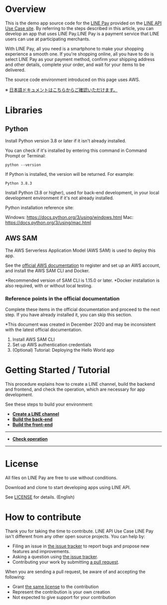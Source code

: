 # Overview

This is the demo app source code for the [LINE Pay](https://lineapiusecase.com/en/api/pay.html) provided on the [LINE API Use Case site](https://lineapiusecase.com/en/top.html). By referring to the steps described in this article, you can develop an app that uses LINE Pay.LINE Pay is a payment service that LINE users can use at participating merchants.

With LINE Pay, all you need is a smartphone to make your shopping experience a smooth one. If you're shopping online, all you have to do is select LINE Pay as your payment method, confirm your shipping address and other details, complete your order, and wait for your items to be delivered.

The source code environment introduced on this page uses AWS.

※ [日本語ドキュメントはこちらからご確認いただけます。](../../README.md)

# Libraries

## Python

Install Python version 3.8 or later if it isn't already installed.

You can check if it's installed by entering this command in Command Prompt or Terminal:

```
python --version
```

If Python is installed, the version will be returned. For example:

```
Python 3.8.3
```

Install Python (3.8 or higher), used for back-end development, in your local development environment if it's not already installed.

Python installation reference site:

Windows: https://docs.python.org/3/using/windows.html
Mac: https://docs.python.org/3/using/mac.html

## AWS SAM

The AWS Serverless Application Model (AWS SAM) is used to deploy this app.

See the [official AWS documentation](https://docs.aws.amazon.com/serverless-application-model/latest/developerguide/serverless-sam-cli-install.html) to register and set up an AWS account, and install the AWS SAM CLI and Docker.

*Recommended version of SAM CLI is 1.15.0 or later.
*Docker installation is also required, with or without local testing.

### Reference points in the official documentation

Complete these items in the official documentation and proceed to the next step. If you have already installed it, you can skip this section.

*This document was created in December 2020 and may be inconsistent with the latest official documentation.

1. Install AWS SAM CLI
1. Set up AWS authentication credentials
1. (Optional) Tutorial: Deploying the Hello World app

# Getting Started / Tutorial

This procedure explains how to create a LINE channel, build the backend and frontend, and check the operation, which are necessary for app development.

See these steps to build your environment:

- **[Create a LINE channel](liff-channel-create.md)**
- **[Build the back-end](back-end-construction.md)**
- **[Build the front-end](front-end-construction.md)**
***
- **[Check operation](validation.md)**
***

# License

All files on LINE Pay are free to use without conditions.

Download and clone to start developing apps using LINE API.

See [LICENSE](LICENSE) for details. (English)

# How to contribute

Thank you for taking the time to contribute. LINE API Use Case LINE Pay isn't different from any other open source projects. You can help by:

- Filing an issue in [the issue tracker](https://github.com/line/line-api-use-case-line-pay/issues) to report bugs and propose new features and improvements.
- Asking a question using [the issue tracker](https://github.com/line/line-api-use-case-line-pay/issues).
- Contributing your work by submitting [a pull request](https://github.com/line/line-api-use-case-line-pay/pulls).

When you are sending a pull request, be aware of and accepting the following:

- Grant [the same license](LICENSE) to the contribution
- Represent the contribution is your own creation
- Not expected to give support for your contribution
